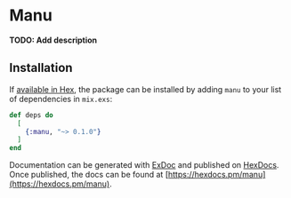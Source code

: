 # Manu

**TODO: Add description**

## Installation

If [available in Hex](https://hex.pm/docs/publish), the package can be installed
by adding `manu` to your list of dependencies in `mix.exs`:

```elixir
def deps do
  [
    {:manu, "~> 0.1.0"}
  ]
end
```

Documentation can be generated with [ExDoc](https://github.com/elixir-lang/ex_doc)
and published on [HexDocs](https://hexdocs.pm). Once published, the docs can
be found at [https://hexdocs.pm/manu](https://hexdocs.pm/manu).

